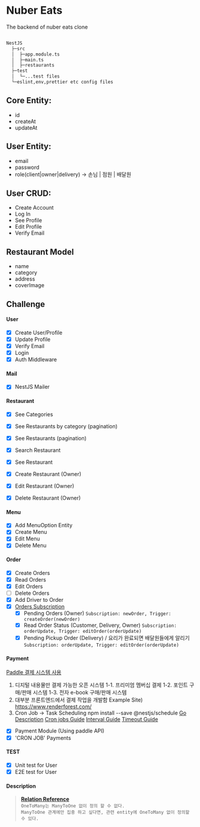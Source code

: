 # Nuber Eats

The backend of nuber eats clone

```bash

NestJS
  ├─src
  │  ├─app.module.ts
  │  ├─main.ts
  │  ├─restaurants
  ├─test
  │  └─...test files
  └─eslint,env,prettier etc config files

```

## Core Entity:

- id
- createAt
- updateAt

## User Entity:

- email
- password
- role(client|owner|delivery) -> 손님 | 점원 | 배달원

## User CRUD:

- Create Account
- Log In
- See Profile
- Edit Profile
- Verify Email

## Restaurant Model

- name
- category
- address
- coverImage

## Challenge

#### User

- [x] Create User/Profile
- [x] Update Profile
- [x] Verify Email
- [x] Login
- [x] Auth Middleware

#### Mail

- [x] NestJS Mailer

#### Restaurant

- [x] See Categories
- [x] See Restaurants by category (pagination)
- [x] See Restaurants (pagination)
- [x] Search Restaurant
- [x] See Restaurant

- [x] Create Restaurant (Owner)
- [x] Edit Restaurant (Owner)
- [x] Delete Restaurant (Owner)

#### Menu

- [x] Add MenuOption Entity
- [x] Create Menu
- [x] Edit Menu
- [x] Delete Menu

#### Order

- [x] Create Orders
- [x] Read Orders
- [x] Edit Orders
- [ ] Delete Orders
- [x] Add Driver to Order
- [x] [Orders Subscription](https://www.npmjs.com/package/graphql-subscriptions)
  - [x] Pending Orders (Owner) `Subscription: newOrder, Trigger: createOrder(newOrder)`
  - [x] Read Order Status (Customer, Delivery, Owner) `Subscription: orderUpdate, Trigger: editOrder(orderUpdate)`
  - [x] Pending Pickup Order (Delivery) / 요리가 완료되면 배달원들에게 알리기 `Subscription: orderUpdate, Trigger: editOrder(orderUpdate)`

#### Payment

[Paddle 결제 시스템 사용](https://paddle.com)

1. 디지털 내용물만 결제 가능한 오픈 시스템
   1-1. 프리미엄 멤버십 결제
   1-2. 포인트 구매/판매 시스템
   1-3. 전자 e-book 구매/판매 시스템
2. 대부분 프론트엔드에서 결제 작업을 개발함
   Example Site) https://www.renderforest.com/
3. Cron Job -> Task Scheduling
   npm install --save @nestjs/schedule
   [Go Description](https://docs.nestjs.com/techniques/task-scheduling)
   [Cron jobs Guide](https://docs.nestjs.com/techniques/task-scheduling#declarative-cron-jobs)
   [Interval Guide](https://docs.nestjs.com/techniques/task-scheduling#declarative-intervals)
   [Timeout Guide](https://docs.nestjs.com/techniques/task-scheduling#declarative-timeouts)

- [x] Payment Module (Using paddle API)
- [x] 'CRON JOB' Payments

#### TEST

- [x] Unit test for User
- [x] E2E test for User

#### Description

> **[Relation Reference](https://typeorm.io/#/many-to-one-one-to-many-relations)** <br/> `OneToMany는 ManyToOne 없이 정의 할 수 없다.` <br/> `ManyToOne 관계에만 집중 하고 싶다면, 관련 entity에 OneToMany 없이 정의할 수 있다.`
